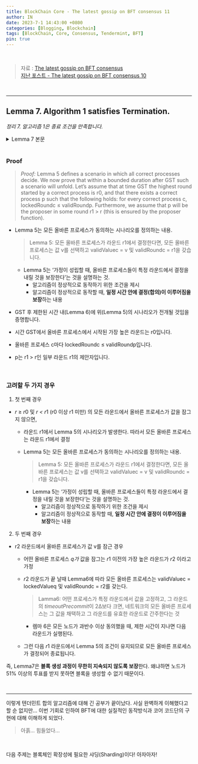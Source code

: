 ```yaml
---
title: BlockChain Core - The latest gossip on BFT consensus 11
author: IN
date: 2023-7-1 14:43:00 +0800
categories: [Blogging, Blockchain]
tags: [BlockChain, Core, Consensus, Tendermint, BFT]
pin: true
---
```


<br />

> 자료 : [The latest gossip on BFT consensus](https://in-nft.s3.ap-northeast-2.amazonaws.com/The+latest+gossip+on+BFT+consensus.pdf)
> <br />
> [지난 포스트 - The latest gossip on BFT consensus 10](https://in63119.github.io/posts/CoreStudyTendermint10/)

<br />

--- 

## Lemma 7. Algorithm 1 satisfies Termination.
*정리 7. 알고리즘 1은 종료 조건을 만족합니다.*

<details>
 <summary>Lemma 7 본문</summary>
 <div markdown="1">
  Proof: Lemma 5 defines a scenario in which all correct processes decide. We now prove that within a bounded duration after GST such a scenario will unfold. Let’s assume that at time GST the highest round started by a correct process is r0, and that there exists a correct process p such that the following holds: for every correct process c, lockedRoundc ≤ validRoundp. Furthermore, we assume that p will be the proposer in some round r1 > r (this is ensured by the proposer function).
</div>
<div markdown="2">
  <br />
  We have two cases to consider. In the first case, for all rounds r ≥ r0 and r < r1, no correct process locks a value (set lockedRound to r). So in round r1 we have the scenario from the Lemma 5, so all correct processes decides in round r1.          
</div>
<div markdown="3">
  <br />
  In the second case, a correct process locks a value v in round r2, where r2 ≥ r0 and r2 < r1. Let’s assume that r2 is the highest round before r1 in which some correct process q locks a value. By Lemma 6 at the end of round r2 the following holds for all correct processes c: validValuec = lockedV alueq and validRoundc = r2. Then in round r1, the conditions for the Lemma 5 holds, so all correct processes decide.
</div>
</details>

<br />

### Proof

> *Proof:* Lemma 5 defines a scenario in which all correct processes decide. We now prove that within a bounded duration after GST such a scenario will unfold. Let’s assume that at time GST the highest round started by a correct process is r0, and that there exists a correct process p such that the following holds: for every correct process c, lockedRoundc ≤ validRoundp. Furthermore, we assume that p will be the proposer in some round r1 > r (this is ensured by the proposer function).
> 
- Lemma 5는 모든 올바른 프로세스가 동의하는 시나리오를 정의하는 내용.
    
    > Lemma 5: 모든 올바른 프로세스가 라운드 r1에서 결정한다면, 모든 올바른 프로세스는 값 v를 선택하고 validValuec = v 및 validRoundc = r1을 갖습니다.
    > 
    - Lemma 5는 ‘가정이 성립할 때, 올바른 프로세스들이 특정 라운드에서 결정을 내릴 것을 보장한다’는 것을 설명하는 것.
        - 알고리즘이 정상적으로 동작하기 위한 조건을 제시
        - 알고리즘이 정상적으로 동작할 때, **일정 시간 안에 결정(합의)이 이루어짐을 보장**하는 내용
- GST 후 제한된 시간 내(Lemma 6)에 위(Lemma 5)의 시나리오가 전개될 것임을 증명합니다.
- 시간 GST에서 올바른 프로세스에서 시작된 가장 높은 라운드는 r0입니다.
- 올바른 프로세스 c마다 lockedRoundc ≤ validRoundp입니다.
- p는 r1 > r인 일부 라운드 r1의 제안자입니다.

<br />

### 고려할 두 가지 경우

1. 첫 번째 경우
- *r*  ≥  *r*0  및 *r < r*1 (r0 이상 r1 미만) 의 모든 라운드에서 올바른 프로세스가 값을 잠그지 않으면,
    - 라운드 r1에서 Lemma 5의 시나리오가 발생한다. 따라서 모든 올바른 프로세스는 라운드 r1에서 결정
    - Lemma 5는 모든 올바른 프로세스가 동의하는 시나리오를 정의하는 내용.
        
        > Lemma 5: 모든 올바른 프로세스가 라운드 r1에서 결정한다면, 모든 올바른 프로세스는 값 v를 선택하고 validValuec = v 및 validRoundc = r1을 갖습니다.
        > 
        - Lemma 5는 ‘가정이 성립할 때, 올바른 프로세스들이 특정 라운드에서 결정을 내릴 것을 보장한다’는 것을 설명하는 것.
            - 알고리즘이 정상적으로 동작하기 위한 조건을 제시
            - 알고리즘이 정상적으로 동작할 때, **일정 시간 안에 결정이 이루어짐을 보장**하는 내용

2. 두 번째 경우
- r2 라운드에서 올바른 프로세스가 값 v를 잠근 경우
    - 어떤 올바른 프로세스 *q가* 값을 잠그는 *r*1 이전의 가장 높은 라운드가 *r*2 이라고 가정
    - *r*2 라운드가 끝 날때 Lemma6에 따라 모든 올바른 프로세스는 validValuec = lockedValueq 및 validRoundc = r2를 갖는다.
        
        > Lamma6: 어떤 프로세스가 특정 라운드에서 값을 고정하고, 그 라운드의 *timeoutPrecommit*이 2∆보다 크면, 네트워크의 모든 올바른 프로세스는 그 값을 채택하고 그 라운드를 유효한 라운드로 간주한다는 것
        > 
        - 렘마 6은 모든 노드가 과반수 이상 동의했을 때, 제한 시간이 지나면 다음 라운드가 실행된다.
    - 그런 다음 *r*1 라운드에서 Lemma 5의 조건이 유지되므로 모든 올바른 프로세스가 결정되어 종료됩니다.

즉, Lemma7은 **블록 생성 과정이 무한히 지속되지 않도록 보장**한다. 왜냐하면 노드가 51% 이상의 투표를 받지 못하면 블록을 생성할 수 없기 때문이다.

<br />

---

이렇게 텐더민트 합의 알고리즘에 대해 긴 공부가 끝이났다. 사실 완벽하게 이해했다고 할 순 없지만... 이번 기회로 인하여 BFT에 대한 실질적인 동작방식과 코어 코드단의 구현에 대해 이해하게 되었다. 
> 아흙... 힘들었다...

<br />

다음 주제는 블록체인 확장성에 필요한 샤딩(Sharding)이다! 아자아자!
